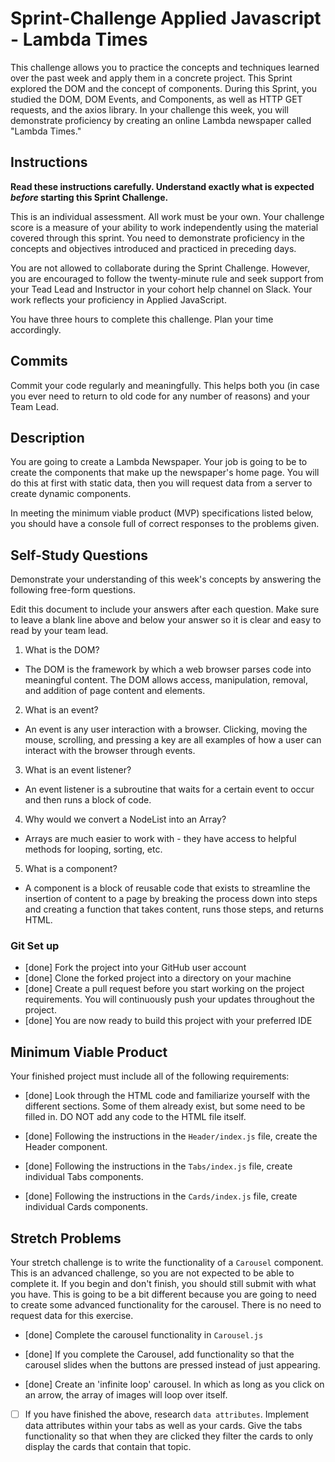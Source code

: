 # Sprint-Challenge Applied Javascript - Lambda Times

This challenge allows you to practice the concepts and techniques learned over the past week and apply them in a concrete project. This Sprint explored the DOM and the concept of components. During this Sprint, you studied the DOM, DOM Events, and Components, as well as HTTP GET requests, and the axios library. In your challenge this week, you will demonstrate proficiency by creating an online Lambda newspaper called "Lambda Times."

## Instructions

**Read these instructions carefully. Understand exactly what is expected _before_ starting this Sprint Challenge.**

This is an individual assessment. All work must be your own. Your challenge score is a measure of your ability to work independently using the material covered through this sprint. You need to demonstrate proficiency in the concepts and objectives introduced and practiced in preceding days.

You are not allowed to collaborate during the Sprint Challenge. However, you are encouraged to follow the twenty-minute rule and seek support from your Tead Lead and Instructor in your cohort help channel on Slack. Your work reflects your proficiency in Applied JavaScript.

You have three hours to complete this challenge. Plan your time accordingly.

## Commits

Commit your code regularly and meaningfully. This helps both you (in case you ever need to return to old code for any number of reasons) and your Team Lead.

## Description

You are going to create a Lambda Newspaper. Your job is going to be to create the components that make up the newspaper's home page. You will do this at first with static data, then you will request data from a server to create dynamic components.

In meeting the minimum viable product (MVP) specifications listed below, you should have a console full of correct responses to the problems given.

## Self-Study Questions

Demonstrate your understanding of this week's concepts by answering the following free-form questions.

Edit this document to include your answers after each question. Make sure to leave a blank line above and below your answer so it is clear and easy to read by your team lead.

1. What is the DOM?

  - The DOM is the framework by which a web browser parses code into meaningful content. The DOM allows access, manipulation, removal, and addition of page content and elements.

2. What is an event?

  - An event is any user interaction with a browser. Clicking, moving the mouse, scrolling, and pressing a key are all examples of how a user can interact with the browser through events.

3. What is an event listener?

  - An event listener is a subroutine that waits for a certain event to occur and then runs a block of code.

4. Why would we convert a NodeList into an Array?

  - Arrays are much easier to work with - they have access to helpful methods for looping, sorting, etc.

5. What is a component?

  - A component is a block of reusable code that exists to streamline the insertion of content to a page by breaking the process down into steps and creating a function that takes content, runs those steps, and returns HTML.

### Git Set up

* [done] Fork the project into your GitHub user account
* [done] Clone the forked project into a directory on your machine
* [done] Create a pull request before you start working on the project requirements.  You will continuously push your updates throughout the project.
* [done] You are now ready to build this project with your preferred IDE

## Minimum Viable Product

Your finished project must include all of the following requirements:

* [done] Look through the HTML code and familiarize yourself with the different sections. Some of them already exist, but some need to be filled in. DO NOT add any code to the HTML file itself.

* [done] Following the instructions in the `Header/index.js` file, create the Header component.

* [done] Following the instructions in the `Tabs/index.js` file, create individual Tabs components.

* [done] Following the instructions in the `Cards/index.js` file, create individual Cards components.

## Stretch Problems

Your stretch challenge is to write the functionality of a `Carousel` component. This is an advanced challenge, so you are not expected to be able to complete it. If you begin and don't finish, you should still submit with what you have. This is going to be a bit different because you are going to need to create some advanced functionality for the carousel. There is no need to request data for this exercise.

* [done] Complete the carousel functionality in `Carousel.js`

* [done] If you complete the Carousel, add functionality so that the carousel slides when the buttons are pressed instead of just appearing.

* [done] Create an 'infinite loop' carousel. In which as long as you click on an arrow, the array of images will loop over itself.

* [ ] If you have finished the above, research `data attributes`. Implement data attributes within your tabs as well as your cards. Give the tabs functionality so that when they are clicked they filter the cards to only display the cards that contain that topic.
